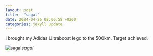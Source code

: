 ```yaml
---
layout: post
title:  "sagal"
date: 2024-04-26 08:06:58 +0200
categories: jekyll update
---
```


I brought my Adidas Ultraboost lego to the 500km. Target achieved. 




![sagal](https://lh3.googleusercontent.com/pw/AP1GczO4sCOVEWgeQmrlDGjnGVXhZ8S0QACAwZL2djpcTtfeuSyH7qoiICGW0VkkOOWvDGhAJskdVdtR_uObFRKEr0TH7wde7vpnZEhX3wvC6GDZMIzEtWc=w0)*sagal*&nbsp;



[jekyll-docs]: https://jekyllrb.com/docs/home
[jekyll-gh]:   https://github.com/jekyll/jekyll
[jekyll-talk]: https://talk.jekyllrb.com/
